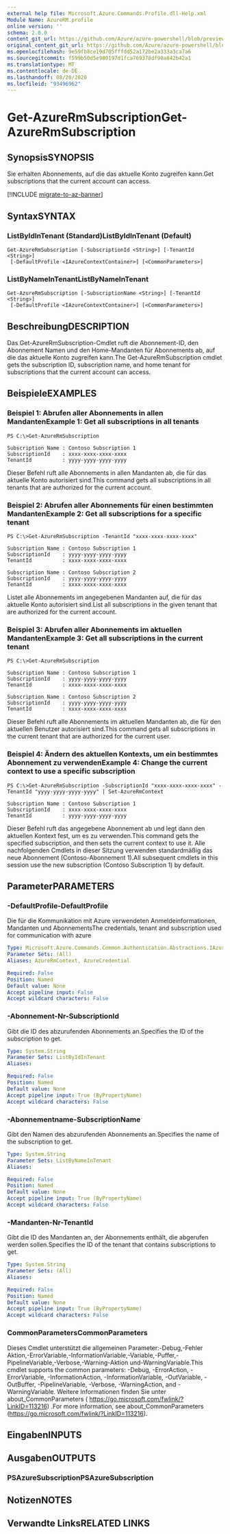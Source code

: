 ```yaml
---
external help file: Microsoft.Azure.Commands.Profile.dll-Help.xml
Module Name: AzureRM.profile
online version: ''
schema: 2.0.0
content_git_url: https://github.com/Azure/azure-powershell/blob/preview/src/ResourceManager/Profile/Commands.Profile/help/Get-AzureRmSubscription.md
original_content_git_url: https://github.com/Azure/azure-powershell/blob/preview/src/ResourceManager/Profile/Commands.Profile/help/Get-AzureRmSubscription.md
ms.openlocfilehash: 9e59fb8ce19d705fffdd52a172be2a333a3ca7a6
ms.sourcegitcommit: f599b50d5e980197d1fca769378df90a842b42a1
ms.translationtype: MT
ms.contentlocale: de-DE
ms.lasthandoff: 08/20/2020
ms.locfileid: "93496962"
---
```

# <span data-ttu-id="5e32f-101">Get-AzureRmSubscription</span><span class="sxs-lookup"><span data-stu-id="5e32f-101">Get-AzureRmSubscription</span></span>

## <span data-ttu-id="5e32f-102">Synopsis</span><span class="sxs-lookup"><span data-stu-id="5e32f-102">SYNOPSIS</span></span>
<span data-ttu-id="5e32f-103">Sie erhalten Abonnements, auf die das aktuelle Konto zugreifen kann.</span><span class="sxs-lookup"><span data-stu-id="5e32f-103">Get subscriptions that the current account can access.</span></span>

[!INCLUDE [migrate-to-az-banner](../../includes/migrate-to-az-banner.md)]

## <span data-ttu-id="5e32f-104">Syntax</span><span class="sxs-lookup"><span data-stu-id="5e32f-104">SYNTAX</span></span>

### <span data-ttu-id="5e32f-105">ListByIdInTenant (Standard)</span><span class="sxs-lookup"><span data-stu-id="5e32f-105">ListByIdInTenant (Default)</span></span>
```
Get-AzureRmSubscription [-SubscriptionId <String>] [-TenantId <String>]
 [-DefaultProfile <IAzureContextContainer>] [<CommonParameters>]
```

### <span data-ttu-id="5e32f-106">ListByNameInTenant</span><span class="sxs-lookup"><span data-stu-id="5e32f-106">ListByNameInTenant</span></span>
```
Get-AzureRmSubscription [-SubscriptionName <String>] [-TenantId <String>]
 [-DefaultProfile <IAzureContextContainer>] [<CommonParameters>]
```

## <span data-ttu-id="5e32f-107">Beschreibung</span><span class="sxs-lookup"><span data-stu-id="5e32f-107">DESCRIPTION</span></span>
<span data-ttu-id="5e32f-108">Das Get-AzureRmSubscription-Cmdlet ruft die Abonnement-ID, den Abonnement Namen und den Home-Mandanten für Abonnements ab, auf die das aktuelle Konto zugreifen kann.</span><span class="sxs-lookup"><span data-stu-id="5e32f-108">The Get-AzureRmSubscription cmdlet gets the subscription ID, subscription name, and home tenant for subscriptions that the current account can access.</span></span>

## <span data-ttu-id="5e32f-109">Beispiele</span><span class="sxs-lookup"><span data-stu-id="5e32f-109">EXAMPLES</span></span>

### <span data-ttu-id="5e32f-110">Beispiel 1: Abrufen aller Abonnements in allen Mandanten</span><span class="sxs-lookup"><span data-stu-id="5e32f-110">Example 1: Get all subscriptions in all tenants</span></span>
```
PS C:\>Get-AzureRmSubscription

Subscription Name : Contoso Subscription 1
SubscriptionId    : xxxx-xxxx-xxxx-xxxx
TenantId          : yyyy-yyyy-yyyy-yyyy
```

<span data-ttu-id="5e32f-111">Dieser Befehl ruft alle Abonnements in allen Mandanten ab, die für das aktuelle Konto autorisiert sind.</span><span class="sxs-lookup"><span data-stu-id="5e32f-111">This command gets all subscriptions in all tenants that are authorized for the current account.</span></span>

### <span data-ttu-id="5e32f-112">Beispiel 2: Abrufen aller Abonnements für einen bestimmten Mandanten</span><span class="sxs-lookup"><span data-stu-id="5e32f-112">Example 2: Get all subscriptions for a specific tenant</span></span>
```
PS C:\>Get-AzureRmSubscription -TenantId "xxxx-xxxx-xxxx-xxxx"

Subscription Name : Contoso Subscription 1
SubscriptionId    : yyyy-yyyy-yyyy-yyyy
TenantId          : xxxx-xxxx-xxxx-xxxx

Subscription Name : Contoso Subscription 2
SubscriptionId    : yyyy-yyyy-yyyy-yyyy
TenantId          : xxxx-xxxx-xxxx-xxxx
```

<span data-ttu-id="5e32f-113">Listet alle Abonnements im angegebenen Mandanten auf, die für das aktuelle Konto autorisiert sind.</span><span class="sxs-lookup"><span data-stu-id="5e32f-113">List all subscriptions in the given tenant that are authorized for the current account.</span></span>

### <span data-ttu-id="5e32f-114">Beispiel 3: Abrufen aller Abonnements im aktuellen Mandanten</span><span class="sxs-lookup"><span data-stu-id="5e32f-114">Example 3: Get all subscriptions in the current tenant</span></span>
```
PS C:\>Get-AzureRmSubscription

Subscription Name : Contoso Subscription 1
SubscriptionId    : yyyy-yyyy-yyyy-yyyy
TenantId          : xxxx-xxxx-xxxx-xxxx

Subscription Name : Contoso Subscription 2
SubscriptionId    : yyyy-yyyy-yyyy-yyyy
TenantId          : xxxx-xxxx-xxxx-xxxx
```

<span data-ttu-id="5e32f-115">Dieser Befehl ruft alle Abonnements im aktuellen Mandanten ab, die für den aktuellen Benutzer autorisiert sind.</span><span class="sxs-lookup"><span data-stu-id="5e32f-115">This command gets all subscriptions in the current tenant that are authorized for the current user.</span></span>

### <span data-ttu-id="5e32f-116">Beispiel 4: Ändern des aktuellen Kontexts, um ein bestimmtes Abonnement zu verwenden</span><span class="sxs-lookup"><span data-stu-id="5e32f-116">Example 4: Change the current context to use a specific subscription</span></span>
```
PS C:\>Get-AzureRmSubscription -SubscriptionId "xxxx-xxxx-xxxx-xxxx" -TenantId "yyyy-yyyy-yyyy-yyyy" | Set-AzureRmContext

Subscription Name : Contoso Subscription 1
SubscriptionId    : xxxx-xxxx-xxxx-xxxx
TenantId          : yyyy-yyyy-yyyy-yyyy
```

<span data-ttu-id="5e32f-117">Dieser Befehl ruft das angegebene Abonnement ab und legt dann den aktuellen Kontext fest, um es zu verwenden.</span><span class="sxs-lookup"><span data-stu-id="5e32f-117">This command gets the specified subscription, and then sets the current context to use it.</span></span> <span data-ttu-id="5e32f-118">Alle nachfolgenden Cmdlets in dieser Sitzung verwenden standardmäßig das neue Abonnement (Contoso-Abonnement 1).</span><span class="sxs-lookup"><span data-stu-id="5e32f-118">All subsequent cmdlets in this session use the new subscription (Contoso Subscription 1) by default.</span></span>

## <span data-ttu-id="5e32f-119">Parameter</span><span class="sxs-lookup"><span data-stu-id="5e32f-119">PARAMETERS</span></span>

### <span data-ttu-id="5e32f-120">-DefaultProfile</span><span class="sxs-lookup"><span data-stu-id="5e32f-120">-DefaultProfile</span></span>
<span data-ttu-id="5e32f-121">Die für die Kommunikation mit Azure verwendeten Anmeldeinformationen, Mandanten und Abonnements</span><span class="sxs-lookup"><span data-stu-id="5e32f-121">The credentials, tenant and subscription used for communication with azure</span></span>

```yaml
Type: Microsoft.Azure.Commands.Common.Authentication.Abstractions.IAzureContextContainer
Parameter Sets: (All)
Aliases: AzureRmContext, AzureCredential

Required: False
Position: Named
Default value: None
Accept pipeline input: False
Accept wildcard characters: False
```

### <span data-ttu-id="5e32f-122">-Abonnement-Nr</span><span class="sxs-lookup"><span data-stu-id="5e32f-122">-SubscriptionId</span></span>
<span data-ttu-id="5e32f-123">Gibt die ID des abzurufenden Abonnements an.</span><span class="sxs-lookup"><span data-stu-id="5e32f-123">Specifies the ID of the subscription to get.</span></span>

```yaml
Type: System.String
Parameter Sets: ListByIdInTenant
Aliases: 

Required: False
Position: Named
Default value: None
Accept pipeline input: True (ByPropertyName)
Accept wildcard characters: False
```

### <span data-ttu-id="5e32f-124">-Abonnementname</span><span class="sxs-lookup"><span data-stu-id="5e32f-124">-SubscriptionName</span></span>
<span data-ttu-id="5e32f-125">Gibt den Namen des abzurufenden Abonnements an.</span><span class="sxs-lookup"><span data-stu-id="5e32f-125">Specifies the name of the subscription to get.</span></span>

```yaml
Type: System.String
Parameter Sets: ListByNameInTenant
Aliases: 

Required: False
Position: Named
Default value: None
Accept pipeline input: True (ByPropertyName)
Accept wildcard characters: False
```

### <span data-ttu-id="5e32f-126">-Mandanten-Nr</span><span class="sxs-lookup"><span data-stu-id="5e32f-126">-TenantId</span></span>
<span data-ttu-id="5e32f-127">Gibt die ID des Mandanten an, der Abonnements enthält, die abgerufen werden sollen.</span><span class="sxs-lookup"><span data-stu-id="5e32f-127">Specifies the ID of the tenant that contains subscriptions to get.</span></span>

```yaml
Type: System.String
Parameter Sets: (All)
Aliases: 

Required: False
Position: Named
Default value: None
Accept pipeline input: True (ByPropertyName)
Accept wildcard characters: False
```

### <span data-ttu-id="5e32f-128">CommonParameters</span><span class="sxs-lookup"><span data-stu-id="5e32f-128">CommonParameters</span></span>
<span data-ttu-id="5e32f-129">Dieses Cmdlet unterstützt die allgemeinen Parameter:-Debug,-Fehler Aktion,-ErrorVariable,-InformationVariable,-Variable,-Puffer,-PipelineVariable,-Verbose,-Warning-Aktion und-WarningVariable.</span><span class="sxs-lookup"><span data-stu-id="5e32f-129">This cmdlet supports the common parameters: -Debug, -ErrorAction, -ErrorVariable, -InformationAction, -InformationVariable, -OutVariable, -OutBuffer, -PipelineVariable, -Verbose, -WarningAction, and -WarningVariable.</span></span> <span data-ttu-id="5e32f-130">Weitere Informationen finden Sie unter about_CommonParameters ( https://go.microsoft.com/fwlink/?LinkID=113216) .</span><span class="sxs-lookup"><span data-stu-id="5e32f-130">For more information, see about_CommonParameters (https://go.microsoft.com/fwlink/?LinkID=113216).</span></span>

## <span data-ttu-id="5e32f-131">Eingaben</span><span class="sxs-lookup"><span data-stu-id="5e32f-131">INPUTS</span></span>

## <span data-ttu-id="5e32f-132">Ausgaben</span><span class="sxs-lookup"><span data-stu-id="5e32f-132">OUTPUTS</span></span>

### <span data-ttu-id="5e32f-133">PSAzureSubscription</span><span class="sxs-lookup"><span data-stu-id="5e32f-133">PSAzureSubscription</span></span>

## <span data-ttu-id="5e32f-134">Notizen</span><span class="sxs-lookup"><span data-stu-id="5e32f-134">NOTES</span></span>

## <span data-ttu-id="5e32f-135">Verwandte Links</span><span class="sxs-lookup"><span data-stu-id="5e32f-135">RELATED LINKS</span></span>

